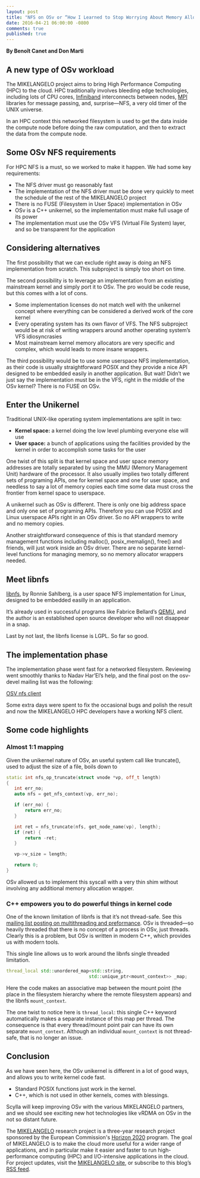```yaml
---
layout: post
title: "NFS on OSv or “How I Learned to Stop Worrying About Memory Allocations and Love the Unikernel”"
date: 2016-04-21 06:00:00 -0800
comments: true
published: true
---
```


**By Benoît Canet and Don Marti**

## A new type of OSv workload

The MIKELANGELO project aims to bring High Performance Computing (HPC) to the cloud. HPC traditionally involves bleeding edge technologies, including lots of CPU cores, [Infiniband](http://www.infinibandta.org/) interconnects between nodes, [MPI](https://en.wikipedia.org/wiki/Message_Passing_Interface) libraries for message passing, and, surprise&mdash;NFS, a very old timer of the UNIX universe.

In an HPC context this networked filesystem is used to get the data inside the compute node before doing the raw computation, and then to extract the data from the compute node.

## Some OSv NFS requirements

For HPC NFS is a must,  so we worked to make it happen. We had some key requirements:

 * The NFS driver must go reasonably fast
 * The implementation of the NFS driver must be done very quickly to meet the schedule of the rest of the MIKELANGELO project
 * There is no FUSE (Filesystem in User Space) implementation in OSv
 * OSv is a C++ unikernel, so the implementation must make full usage of its power
 * The implementation must use the OSv VFS (Virtual File System) layer, and so be transparent for the application

## Considering alternatives

The first possibility that we can exclude right away is doing an NFS implementation from scratch. This subproject is simply too short on time.

The second possibility is to leverage an implementation from an existing mainstream kernel and simply port it to OSv. The pro would be code reuse, but this comes with a lot of cons.

 * Some implementation licenses do not match well with the unikernel concept where everything can be considered a derived work of the core kernel
 * Every operating system has its own flavor of VFS. The NFS subproject would be at risk of writing wrappers around another operating system’s VFS idiosyncrasies
 * Most mainstream kernel memory allocators are very specific and complex, which would leads to more insane wrappers.

The third possibility would be to use some userspace NFS implementation, as their code is usually straightforward POSIX and they provide a nice API designed to be embedded easily in another application. But wait! Didn’t we just say the implementation must be in the VFS, right in the middle of the OSv kernel? There is no FUSE on OSv.

## Enter the Unikernel

Traditional UNIX-like operating system implementations are split in two:

 * **Kernel space:** a kernel doing the low level plumbing everyone else will use
 * **User space:** a bunch of applications using the facilities provided by the kernel in order to accomplish some tasks for the user

One twist of this split is that kernel space and user space memory addresses are totally separated by using the MMU (Memory Management Unit) hardware of the processor. It also usually implies two totally different sets of programing APIs, one for kernel space and one for user space, and needless to say a lot of memory copies each time some data must cross the frontier from kernel space to userspace.

A unikernel such as OSv is different. There is only one big address space and only one set of programing APIs. Therefore you can use POSIX and Linux userspace APIs right in an OSv driver. So no API wrappers to write and no memory copies.

Another straightforward consequence of this is that standard memory management functions including malloc(), posix_memalign(), free() and friends, will just work inside an OSv driver. There are no separate kernel-level functions for managing memory, so no memory allocator wrappers needed.


## Meet libnfs

[libnfs](https://github.com/sahlberg/libnfs), by Ronnie Sahlberg, is a user space NFS implementation for Linux, designed to be embedded easilly in an application.

It’s already used in successful programs like Fabrice Bellard’s [QEMU](http://wiki.qemu.org/Main_Page), and the author is an established open source developer who will not disappear in a snap.

Last by not last, the libnfs license is LGPL. So far so good.



## The implementation phase

The implementation phase went fast for a networked filesystem. Reviewing went smoothly thanks to Nadav Har’El’s help, and the final post on the osv-devel mailing list was the following:

[OSV nfs client](https://groups.google.com/forum/#!topic/osv-dev/ACSim3AFSAQ)

Some extra days were spent to fix the occasional bugs and polish the result and now the MIKELANGELO HPC developers have a working NFS client.

## Some code highlights


### Almost 1:1 mapping

Given the unikernel nature of OSv, an useful system call like truncate(), used to adjust the size of a file, boils down to

```cpp
static int nfs_op_truncate(struct vnode *vp, off_t length)
{
   int err_no;
   auto nfs = get_nfs_context(vp, err_no);

   if (err_no) {
       return err_no;
   }

   int ret = nfs_truncate(nfs, get_node_name(vp), length);
   if (ret) {
       return -ret;
   }

   vp->v_size = length;

   return 0;
}
```


OSv allowed us to implement this syscall with a very thin shim without involving any additional memory allocation wrapper.


### C++ empowers you to do powerful things in kernel code

One of the known limitation of libnfs is that it’s not thread-safe. See this [mailing list posting on multithreading and preformance](https://groups.google.com/forum/#!msg/libnfs/3Oct9Zvv7D8/vkN9wBp6V0YJ).  OSv is threaded&mdash;so heavily threaded that there is no concept of a process in OSv, just threads. Clearly this is a problem, but OSv is written in modern C++, which provides us with modern tools.

This single line allows us to work around the libnfs single threaded limitation.

```cpp
thread_local std::unordered_map<std::string,
                               std::unique_ptr<mount_context>> _map;
```

Here the code makes an associative map between the mount point (the place in the filesystem hierarchy where the remote filesystem appears) and the libnfs `mount_context`.

The one twist to notice here is `thread_local`: this single C++ keyword automatically makes a separate instance of this map per thread. The consequence is that every thread/mount point pair can have its own separate `mount_context`. Although an individual `mount_context` is not thread-safe, that is no longer an issue.

## Conclusion

As we have seen here, the OSv unikernel is different in a lot of good ways, and allows you to write kernel code fast.

 * Standard POSIX functions just work in the kernel.
 * C++, which is not used in other kernels, comes with blessings.

Scylla will keep improving OSv with the various MIKELANGELO partners, and we should see exciting new hot technologies like vRDMA on OSv in the not so distant future.

The [MIKELANGELO](https://www.mikelangelo-project.eu/) research project is a three-year research project sponsored by the European Commission's [Horizon 2020](http://ec.europa.eu/programmes/horizon2020/) program. The goal of MIKELANGELO is to make the cloud more useful for a wider range of applications, and in particular make it easier and faster to run high-performance computing (HPC) and I/O-intensive applications in the cloud. For project updates, visit the [MIKELANGELO site](https://www.mikelangelo-project.eu/), or subscribe to this blog’s [RSS feed](http://www.scylladb.com/feed.xml).

